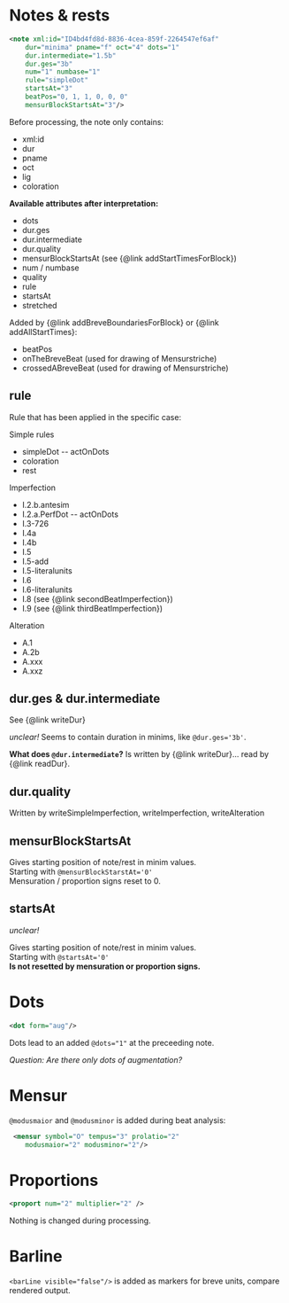 # Notes & rests

```xml
<note xml:id="ID4bd4fd8d-8836-4cea-859f-2264547ef6af"
    dur="minima" pname="f" oct="4" dots="1" 
    dur.intermediate="1.5b" 
    dur.ges="3b"
    num="1" numbase="1" 
    rule="simpleDot" 
    startsAt="3"
    beatPos="0, 1, 1, 0, 0, 0" 
    mensurBlockStartsAt="3"/>
```

Before processing, the note only contains:
* xml:id 
* dur 
* pname 
* oct
* lig
* coloration

**Available attributes after interpretation:**
* dots
* dur.ges
* dur.intermediate
* dur.quality
* mensurBlockStartsAt (see {@link addStartTimesForBlock})
* num / numbase
* quality
* rule
* startsAt
* stretched

Added by {@link addBreveBoundariesForBlock} or {@link addAllStartTimes}:
* beatPos 
* onTheBreveBeat (used for drawing of Mensurstriche)
* crossedABreveBeat (used for drawing of Mensurstriche)

## rule

Rule that has been applied in the specific case: 

Simple rules
* simpleDot  -- actOnDots
* coloration   
* rest

Imperfection

* I.2.b.antesim  
* I.2.a.PerfDot -- actOnDots
* I.3-726  
* I.4a  
* I.4b   
* I.5
* I.5-add
* I.5-literalunits
* I.6
* I.6-literalunits
* I.8 (see {@link secondBeatImperfection})
* I.9 (see {@link thirdBeatImperfection})

Alteration
* A.1
* A.2b
* A.xxx
* A.xxz

## dur.ges & dur.intermediate

See {@link writeDur}

_unclear!_
Seems to contain duration in minims, like `@dur.ges='3b'`.   

**What does `@dur.intermediate`?**
Is written by {@link writeDur}... read by {@link readDur}.

## dur.quality

Written by writeSimpleImperfection, writeImperfection, writeAlteration

## mensurBlockStartsAt

Gives starting position of note/rest in minim values.  
Starting with `@mensurBlockStarstAt='0'`  
Mensuration / proportion signs reset to 0.

## startsAt

_unclear!_

Gives starting position of note/rest in minim values.  
Starting with `@startsAt='0'`  
**Is not resetted by mensuration or proportion signs.**

# Dots

```xml
<dot form="aug"/>
```

Dots lead to an added `@dots="1"` at the preceeding note.

_Question: Are there only dots of augmentation?_

# Mensur

`@modusmaior` and `@modusminor` is added during beat analysis:
```xml
 <mensur symbol="O" tempus="3" prolatio="2" 
    modusmaior="2" modusminor="2"/>
```

# Proportions

```xml
<proport num="2" multiplier="2" />
```

Nothing is changed during processing.

# Barline

`<barLine visible="false"/>` is added as markers for breve units, compare rendered output.
